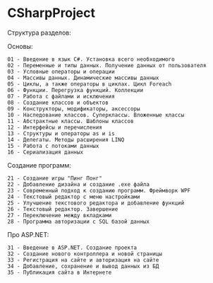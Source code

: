 # CSharpProject

Структура разделов:

Основы:

	01 - Введение в язык C#. Установка всего необходимого
	02 - Переменные и типы данных. Получение данных от пользователя
	03 - Условные операторы и операции
	04 - Массивы данных. Динамические массивы данных
	05 - Циклы, а также операторы в циклах. Цикл Foreach
	06 - Функции. Перегрузка функций. Коллекции
	07 - Работа с файлами и исключения
	08 - Создание классов и объектов
	09 - Конструкторы, модификаторы, аксессоры
	10 - Наследование классов. Суперклассы. Вложенные классы
	11 - Абстрактные классы. Шаблоны классов
	12 - Интерфейсы и перечисления
	13 - Структуры и операторы as и is
	14 - Делегаты. Методы расширения LINQ
	15 - Работа с потоками данных
	16 - Сериализация данных

Создание программ:

	21 - Создание игры "Пинг Понг"
	22 - Добавление дизайна и создание .exe файла
	23 - Современный подход к созданию программ. Фреймворк WPF
	24 - Текстовый редактор с меню настройками
	25 - Улучшение текстового редактора и добавление функций
	26 - Текстовый редактор. Завершение
	27 - Переключение между вкладками
	28 - Программа авторизации с SQL базой данных

Про ASP.NET:

	31 - Введение в ASP.NET. Создание проекта
	32 - Создание нового контроллера и новой страницы
	33 - Регистрация на сайте и авторизация на сайте
	34 - Добавление, сохранение и вывод данных из БД
	35 - Публикация сайта в Интернете
